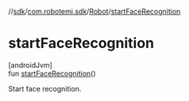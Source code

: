 //[sdk](../../../index.md)/[com.robotemi.sdk](../index.md)/[Robot](index.md)/[startFaceRecognition](start-face-recognition.md)

# startFaceRecognition

[androidJvm]\
fun [startFaceRecognition](start-face-recognition.md)()

Start face recognition.
